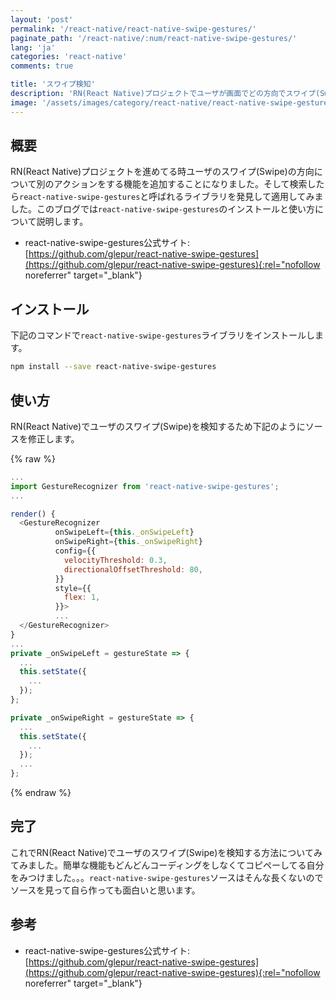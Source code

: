 ```yaml
---
layout: 'post'
permalink: '/react-native/react-native-swipe-gestures/'
paginate_path: '/react-native/:num/react-native-swipe-gestures/'
lang: 'ja'
categories: 'react-native'
comments: true

title: 'スワイプ検知'
description: 'RN(React Native)プロジェクトでユーザが画面でどの方向でスワイプ(Swipe)したか検知するためreact-native-swipe-gesturesを使ってみましょう。 '
image: '/assets/images/category/react-native/react-native-swipe-gestures.jpg'
---
```



## 概要
RN(React Native)プロジェクトを進めてる時ユーザのスワイプ(Swipe)の方向について別のアクションをする機能を追加することになりました。そして検索したら```react-native-swipe-gestures```と呼ばれるライブラリを発見して適用してみました。このブログでは```react-native-swipe-gestures```のインストールと使い方について説明します。

- react-native-swipe-gestures公式サイト: [https://github.com/glepur/react-native-swipe-gestures](https://github.com/glepur/react-native-swipe-gestures){:rel="nofollow noreferrer" target="_blank"}

## インストール
下記のコマンドで```react-native-swipe-gestures```ライブラリをインストールします。

```bash
npm install --save react-native-swipe-gestures
```

## 使い方
RN(React Native)でユーザのスワイプ(Swipe)を検知するため下記のようにソースを修正します。


{% raw %}
```js
...
import GestureRecognizer from 'react-native-swipe-gestures';
...

render() {
  <GestureRecognizer
          onSwipeLeft={this._onSwipeLeft}
          onSwipeRight={this._onSwipeRight}
          config={{
            velocityThreshold: 0.3,
            directionalOffsetThreshold: 80,
          }}
          style={{
            flex: 1,
          }}>
          ...
  </GestureRecognizer>
}
...
private _onSwipeLeft = gestureState => {
  ...
  this.setState({
    ...
  });
};

private _onSwipeRight = gestureState => {
  ...
  this.setState({
    ...
  });
  ...
};
```
{% endraw %}

## 完了
これでRN(React Native)でユーザのスワイプ(Swipe)を検知する方法についてみてみました。簡単な機能もどんどんコーディングをしなくてコピペーしてる自分をみつけました。。。```react-native-swipe-gestures```ソースはそんな長くないのでソースを見って自ら作っても面白いと思います。


## 参考
- react-native-swipe-gestures公式サイト: [https://github.com/glepur/react-native-swipe-gestures](https://github.com/glepur/react-native-swipe-gestures){:rel="nofollow noreferrer" target="_blank"}